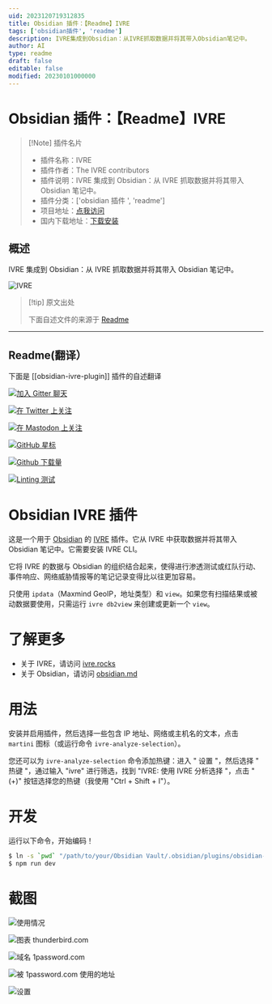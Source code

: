 ```yaml
---
uid: 2023120719312835
title: Obsidian 插件：【Readme】IVRE
tags: ['obsidian插件', 'readme']
description: IVRE集成到Obsidian：从IVRE抓取数据并将其带入Obsidian笔记中。
author: AI
type: readme
draft: false
editable: false
modified: 20230101000000
---
```


# Obsidian 插件：【Readme】IVRE

> [!Note] 插件名片
> - 插件名称：IVRE
> - 插件作者：The IVRE contributors
> - 插件说明：IVRE 集成到 Obsidian：从 IVRE 抓取数据并将其带入 Obsidian 笔记中。
> - 插件分类：['obsidian 插件 ', 'readme']
> - 项目地址：[点我访问](https://github.com/ivre/obsidian-ivre-plugin)
> - 国内下载地址：[下载安装](https://pkmer.cn/products/plugin/pluginMarket/?obsidian-ivre-plugin)

## 概述

IVRE 集成到 Obsidian：从 IVRE 抓取数据并将其带入 Obsidian 笔记中。

![IVRE](https://cdn.pkmer.cn/covers/obsidian-ivre-plugin.png!pkmer)

> [!tip] 原文出处
>
>下面自述文件的来源于 [Readme](https://ghproxy.net/https://raw.githubusercontent.com/ivre/obsidian-ivre-plugin/master/README.md)
>

---

## Readme(翻译）

下面是 [[obsidian-ivre-plugin]] 插件的自述翻译

[![加入 Gitter 聊天](https://badges.gitter.im/ivre/ivre.svg)](https://gitter.im/ivre/ivre)

[![在 Twitter 上关注](https://img.shields.io/twitter/follow/IvreRocks.svg?logo=twitter)](https://twitter.com/IvreRocks)

[![在 Mastodon 上关注](https://img.shields.io/mastodon/follow/109349639355238149?domain=https%3A%2F%2Finfosec.exchange&style=social)](https://infosec.exchange/@ivre)

[![GitHub 星标](https://img.shields.io/github/stars/ivre/obsidian-ivre-plugin?style=social)](https://github.com/ivre/obsidian-ivre-plugin)

[![Github 下载量](https://img.shields.io/github/downloads/ivre/obsidian-ivre-plugin/total.svg)](https://github.com/ivre/obsidian-ivre-plugin/releases/)

[![Linting 测试](https://github.com/ivre/obsidian-ivre-plugin/actions/workflows/linting.yml/badge.svg?branch=master)](https://github.com/ivre/obsidian-ivre-plugin/actions/workflows/linting.yml/?branch=master)

# Obsidian IVRE 插件

这是一个用于 [Obsidian](https://obsidian.md) 的 [IVRE](https://ivre.rocks) 插件。它从 IVRE 中获取数据并将其带入 Obsidian 笔记中。它需要安装 IVRE CLI。

它将 IVRE 的数据与 Obsidian 的组织结合起来，使得进行渗透测试或红队行动、事件响应、网络威胁情报等的笔记记录变得比以往更加容易。

只使用 `ipdata`（Maxmind GeoIP，地址类型）和 `view`。如果您有扫描结果或被动数据要使用，只需运行 `ivre db2view` 来创建或更新一个 `view`。

# 了解更多

- 关于 IVRE，请访问 [ivre.rocks](https://ivre.rocks/)
- 关于 Obsidian，请访问 [obsidian.md](https://obsidian.md/)

# 用法

安装并启用插件，然后选择一些包含 IP 地址、网络或主机名的文本，点击 `martini` 图标（或运行命令 `ivre-analyze-selection`）。

您还可以为 `ivre-analyze-selection` 命令添加热键：进入 " 设置 "，然后选择 " 热键 "，通过输入 "ivre" 进行筛选，找到 "IVRE: 使用 IVRE 分析选择 "，点击 "(+)" 按钮选择您的热键（我使用 "Ctrl + Shift + I"）。

# 开发

运行以下命令，开始编码！

```sh
$ ln -s `pwd` "/path/to/your/Obsidian Vault/.obsidian/plugins/obsidian-ivre-plugin"
$ npm run dev
```

# 截图 #

![使用情况](https://cdn.pkmer.cn/covers/obsidian-ivre-plugin_2_0.png!pkmer)

![图表 `thunderbird.com`](https://cdn.pkmer.cn/covers/obsidian-ivre-plugin_2_1.png!pkmer)

![域名 `1password.com`](https://cdn.pkmer.cn/covers/obsidian-ivre-plugin_2_2.png!pkmer)

![被 `1password.com` 使用的地址](https://cdn.pkmer.cn/covers/obsidian-ivre-plugin_2_3.png!pkmer)

![设置](https://cdn.pkmer.cn/covers/obsidian-ivre-plugin_2_4.png!pkmer)
